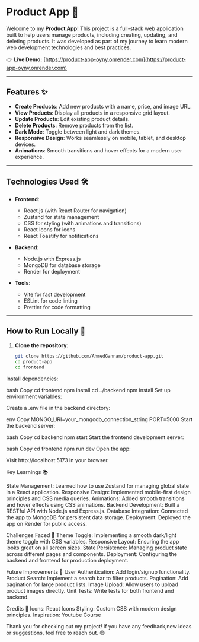 # Product App 🛒

Welcome to my **Product App**! This project is a full-stack web application built to help users manage products, including creating, updating, and deleting products. It was developed as part of my journey to learn modern web development technologies and best practices.

👉 **Live Demo:** [https://product-app-oyny.onrender.com](https://product-app-oyny.onrender.com)

---

## Features ✨

- **Create Products**: Add new products with a name, price, and image URL.
- **View Products**: Display all products in a responsive grid layout.
- **Update Products**: Edit existing product details.
- **Delete Products**: Remove products from the list.
- **Dark Mode**: Toggle between light and dark themes.
- **Responsive Design**: Works seamlessly on mobile, tablet, and desktop devices.
- **Animations**: Smooth transitions and hover effects for a modern user experience.

---

## Technologies Used 🛠️

- **Frontend**:
  - React.js (with React Router for navigation)
  - Zustand for state management
  - CSS for styling (with animations and transitions)
  - React Icons for icons
  - React Toastify for notifications

- **Backend**:
  - Node.js with Express.js
  - MongoDB for database storage
  - Render for deployment

- **Tools**:
  - Vite for fast development
  - ESLint for code linting
  - Prettier for code formatting

---

## How to Run Locally 🚀

1. **Clone the repository**:
   ```bash
   git clone https://github.com/AhmedGannam/product-app.git
   cd product-app
   cd frontend
Install dependencies:

bash
Copy
cd frontend
npm install
cd ../backend
npm install
Set up environment variables:

Create a .env file in the backend directory:

env
Copy
MONGO_URI=your_mongodb_connection_string
PORT=5000
Start the backend server:

bash
Copy
cd backend
npm start
Start the frontend development server:

bash
Copy
cd frontend
npm run dev
Open the app:

Visit http://localhost:5173 in your browser.

Key Learnings 📚

State Management: Learned how to use Zustand for managing global state in a React application.
Responsive Design: Implemented mobile-first design principles and CSS media queries.
Animations: Added smooth transitions and hover effects using CSS animations.
Backend Development: Built a RESTful API with Node.js and Express.js.
Database Integration: Connected the app to MongoDB for persistent data storage.
Deployment: Deployed the app on Render for public access.

Challenges Faced 🧗
Theme Toggle: Implementing a smooth dark/light theme toggle with CSS variables.
Responsive Layout: Ensuring the app looks great on all screen sizes.
State Persistence: Managing product state across different pages and components.
Deployment: Configuring the backend and frontend for production deployment.

Future Improvements 🔮
User Authentication: Add login/signup functionality.
Product Search: Implement a search bar to filter products.
Pagination: Add pagination for large product lists.
Image Upload: Allow users to upload product images directly.
Unit Tests: Write tests for both frontend and backend.

Credits 🙌
Icons: React Icons
Styling: Custom CSS with modern design principles.
Inspiration: Youtube Course 


Thank you for checking out my project! If you have any feedback,new ideas or suggestions, feel free to reach out. 😊

